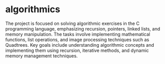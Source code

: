 # algorithmics

The project is focused on solving algorithmic exercises in the C programming language, emphasizing recursion, pointers, linked lists, and memory manipulation. The tasks involve implementing mathematical functions, list operations, and image processing techniques such as Quadtrees. Key goals include understanding algorithmic concepts and implementing them using recursion, iterative methods, and dynamic memory management techniques.
